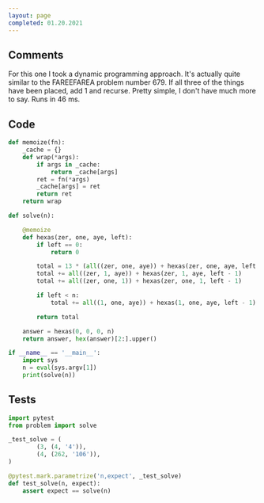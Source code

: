 ```yaml
---
layout: page
completed: 01.20.2021
---
```


## Comments

For this one I took a dynamic programming approach.  It's actually quite
similar to the FAREEFAREA problem number 679.  If all three of the things have
been placed, add 1 and recurse.  Pretty simple, I don't have much more to say.
Runs in 46 ms.

## Code

```python
def memoize(fn):
    _cache = {}
    def wrap(*args):
        if args in _cache:
            return _cache[args]
        ret = fn(*args)
        _cache[args] = ret
        return ret
    return wrap

def solve(n):

    @memoize
    def hexas(zer, one, aye, left):
        if left == 0:
            return 0

        total = 13 * (all((zer, one, aye)) + hexas(zer, one, aye, left - 1))
        total += all((zer, 1, aye)) + hexas(zer, 1, aye, left - 1)
        total += all((zer, one, 1)) + hexas(zer, one, 1, left - 1)

        if left < n:
            total += all((1, one, aye)) + hexas(1, one, aye, left - 1)

        return total

    answer = hexas(0, 0, 0, n)
    return answer, hex(answer)[2:].upper()

if __name__ == '__main__':
    import sys
    n = eval(sys.argv[1])
    print(solve(n))
```

## Tests

```python
import pytest
from problem import solve

_test_solve = (
        (3, (4, '4')),
        (4, (262, '106')),
)

@pytest.mark.parametrize('n,expect', _test_solve)
def test_solve(n, expect):
    assert expect == solve(n)
```
